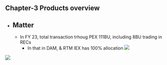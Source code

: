 ## Chapter-3 Products overview

    
- ## Matter
    
    - In FY 23, total transaction trhoug PEX 111BU, including 8BU trading in RECs
        - In that in DAM, & RTM IEX has 100% allocation
![](https://i.imgur.com/zs2XgGG.png)

![](https://i.imgur.com/e56EWmR.png)

